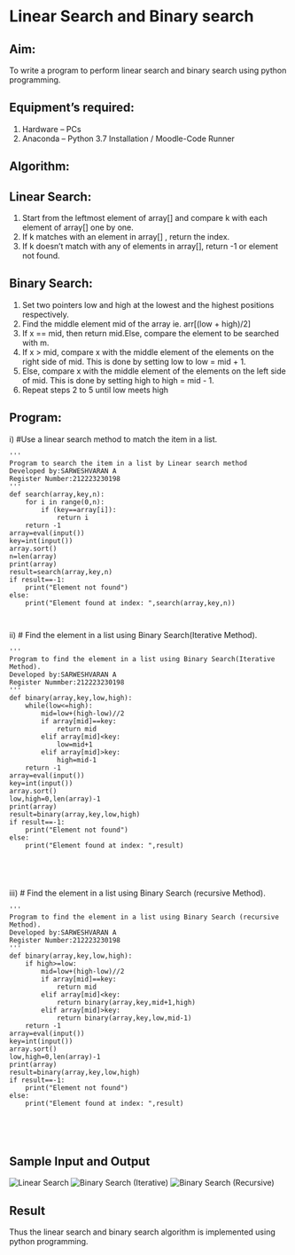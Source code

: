 # Linear Search and Binary search
## Aim:
To write a program to perform linear search and binary search using python programming.
## Equipment’s required:
1.	Hardware – PCs
2.	Anaconda – Python 3.7 Installation / Moodle-Code Runner
## Algorithm:
## Linear Search:
1.	Start from the leftmost element of array[] and compare k with each element of array[] one by one.
2.	If k matches with an element in array[] , return the index.
3.	If k doesn’t match with any of elements in array[], return -1 or element not found.
## Binary Search:
1.	Set two pointers low and high at the lowest and the highest positions respectively.
2.	Find the middle element mid of the array ie. arr[(low + high)/2]
3.	If x == mid, then return mid.Else, compare the element to be searched with m.
4.	If x > mid, compare x with the middle element of the elements on the right side of mid. This is done by setting low to low = mid + 1.
5.	Else, compare x with the middle element of the elements on the left side of mid. This is done by setting high to high = mid - 1.
6.	Repeat steps 2 to 5 until low meets high
## Program:
i)	#Use a linear search method to match the item in a list.
```
'''
Program to search the item in a list by Linear search method
Developed by:SARWESHVARAN A
Register Number:212223230198
'''
def search(array,key,n):
    for i in range(0,n):
        if (key==array[i]):
            return i
    return -1
array=eval(input())
key=int(input())
array.sort()
n=len(array)
print(array)
result=search(array,key,n)
if result==-1:
    print("Element not found")
else:
    print("Element found at index: ",search(array,key,n))



```
ii)	# Find the element in a list using Binary Search(Iterative Method).
```
'''
Program to find the element in a list using Binary Search(Iterative Method).
Developed by:SARWESHVARAN A
Register Nummber:212223230198
'''
def binary(array,key,low,high):
    while(low<=high):
        mid=low+(high-low)//2
        if array[mid]==key:
            return mid 
        elif array[mid]<key:
            low=mid+1
        elif array[mid]>key:
            high=mid-1
    return -1
array=eval(input())
key=int(input())
array.sort()
low,high=0,len(array)-1
print(array)
result=binary(array,key,low,high)
if result==-1:
    print("Element not found")
else:
    print("Element found at index: ",result)





```
iii)	# Find the element in a list using Binary Search (recursive Method).
```
'''
Program to find the element in a list using Binary Search (recursive Method).
Developed by:SARWESHVARAN A
Register Number:212223230198
'''
def binary(array,key,low,high):
    if high>=low:
        mid=low+(high-low)//2
        if array[mid]==key:
            return mid
        elif array[mid]<key:
            return binary(array,key,mid+1,high)
        elif array[mid]>key:
            return binary(array,key,low,mid-1)
    return -1
array=eval(input())
key=int(input())
array.sort()
low,high=0,len(array)-1
print(array)
result=binary(array,key,low,high)
if result==-1:
    print("Element not found")
else:
    print("Element found at index: ",result)





```
## Sample Input and Output
![Linear Search](<Linear Search.png>)
![Binary Search (Iterative)](<Binary Search.png>)
![Binary Search (Recursive)](<Binary Search (recursive).png>)






## Result
Thus the linear search and binary search algorithm is implemented using python programming.
